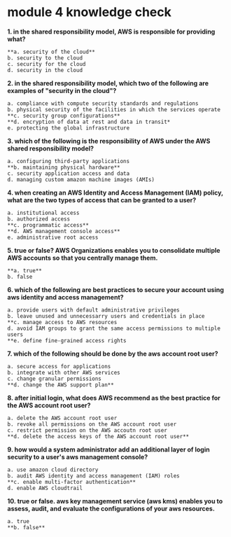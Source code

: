 # module 4 knowledge check

__1. in the shared responsibility model, AWS is responsible for providing what?__

    **a. security of the cloud**
    b. security to the cloud
    c. security for the cloud
    d. security in the cloud

__2. in the shared responsibility model, which two of the following are examples of "security in the cloud"?__

    a. compliance with compute security standards and regulations
    b. physical security of the facilities in which the services operate
    **c. security group configurations**
    **d. encryption of data at rest and data in transit*
    e. protecting the global infrastructure

__3. which of the following is the responsibility of AWS under the AWS shared responsibility model?__

    a. configuring third-party applications
    **b. maintaining physical hardware**
    c. security application access and data
    d. managing custom amazon machine images (AMIs)

__4. when creating an AWS Identity and Access Management (IAM) policy, what are the two types of access that can be granted to a user?__

    a. institutional access
    b. authorized access
    **c. programmatic access**
    **d. AWS management console access**
    e. administrative root access

__5. true or false? AWS Organizations enables you to consolidate multiple AWS accounts so that you centrally manage them.__

    **a. true**
    b. false

__6. which of the following are best practices to secure your account using aws identity and access management?__

    a. provide users with default administrative privileges
    b. leave unused and unnecessarry users and credentials in place
    **c. manage access to AWS resources
    d. avoid IAM groups to grant the same access permissions to multiple users
    **e. define fine-grained access rights

__7. which of the following should be done by the aws account root user?__

    a. secure access for applications
    b. integrate with other AWS services
    c. change granular permissions
    **d. change the AWS support plan**

__8. after initial login, what does AWS recommend as the best practice for the AWS account root user?__

    a. delete the AWS account root user
    b. revoke all permissions on the AWS account root user
    c. restrict permission on the AWS accoutn root user
    **d. delete the access keys of the AWS account root user**

__9. how would a system administrator add an additional layer of login security to a user's aws management console?__

    a. use amazon cloud directory
    b. audit AWS identity and access management (IAM) roles
    **c. enable multi-factor authentication**
    d. enable AWS cloudtrail

__10. true or false. aws key management service (aws kms) enables you to assess, audit, and evaluate the configurations of your aws resources.__

    a. true
    **b. false**
